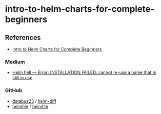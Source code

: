 # intro-to-helm-charts-for-complete-beginners

## References

- [Intro to Helm Charts for Complete Beginners](https://everythingdevops.dev/intro-to-helm-charts-for-complete-beginners/)

### Medium

- [Helm hell — Error: INSTALLATION FAILED: cannot re-use a name that is still in use](https://clubanderson.medium.com/helm-hell-error-installation-failed-cannot-re-use-a-name-that-is-still-in-use-cc0c7daeb0b6)

### GitHub

- [databus23](https://github.com/databus23) / [helm-diff](https://github.com/databus23/helm-diff)
- [helmfile](https://github.com/helmfile) / [helmfile](https://github.com/helmfile/helmfile)
